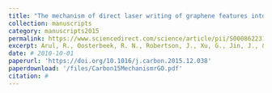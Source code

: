 ```yaml
---
title: "The mechanism of direct laser writing of graphene features into graphene oxide films involves photoreduction and thermally assisted structural rearrangement"
collection: manuscripts
category: manuscripts2015
permalink: https://www.sciencedirect.com/science/article/pii/S0008622315305182
excerpt: Arul, R., Oosterbeek, R. N., Robertson, J., Xu, G., Jin, J., & Simpson, M. C. (2016) Carbon, 99, 423-431.
date: # 2010-10-01
paperurl: 'https://doi.org/10.1016/j.carbon.2015.12.038'
paperdownload: '/files/Carbon15MechanismrGO.pdf'
citation: # 
---
```

